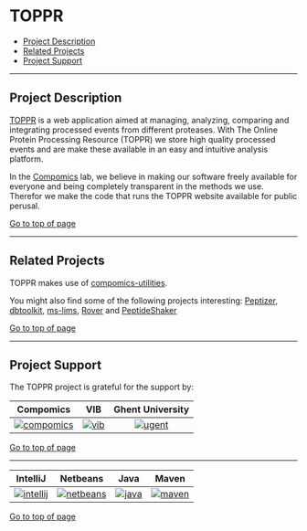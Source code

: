 # TOPPR

 * [Project Description](#project-description)
 * [Related Projects](#related-projects)
 * [Project Support](#project-support)

----

## Project Description

[TOPPR](http://iomics.ugent.be/toppr/home.html) is a web application aimed at managing, analyzing, comparing and integrating processed events from different proteases. With The Online Protein Processing Resource (TOPPR) we store high quality processed events and are make these available in an easy and intuitive analysis platform.

In the [Compomics](http://compomics.com/) lab, we believe in making our software freely available for everyone and being completely transparent in the methods we use. Therefor we make the code that runs the TOPPR website available for public perusal.

[Go to top of page](#toppr)

----

## Related Projects
TOPPR makes use of [compomics-utilities](http://code.google.com/p/compomics-utilities).

You might also find some of the following projects interesting: [Peptizer](http://code.google.com/p/peptizer),
[dbtoolkit](https://github.com/compomics/dbtoolkit),
[ms-lims](http://code.google.com/p/ms-lims),
[Rover](http://code.google.com/p/compomics-rover) and
[PeptideShaker](http://code.google.com/p/peptide-shaker)

[Go to top of page](#toppr)

----

## Project Support

The TOPPR project is grateful for the support by:

| Compomics | VIB | Ghent University|
|:--:|:--:|:--:|
| [![compomics](http://genesis.ugent.be/public_data/image/compomics.png)](http://www.compomics.com) | [![vib](http://genesis.ugent.be/public_data/image/vib.png)](http://www.vib.be) | [![ugent](http://genesis.ugent.be/public_data/image/ugent.png)](http://www.ugent.be/en) |

[Go to top of page](#toppr)

----

| IntelliJ | Netbeans | Java | Maven |
|:--:|:--:|:--:|:--:|
| [![intellij](https://www.jetbrains.com/idea/docs/logo_intellij_idea.png)](https://www.jetbrains.com/idea/) | [![netbeans](https://netbeans.org/images_www/visual-guidelines/NB-logo-single.jpg)](https://netbeans.org/) | [![java](http://genesis.ugent.be/public_data/image/java.png)](http://java.com/en/) | [![maven](http://genesis.ugent.be/public_data/image/maven.png)](http://maven.apache.org/) |

[Go to top of page](#toppr)
